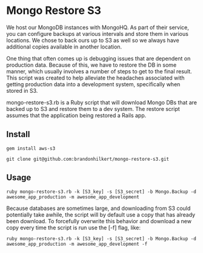Mongo Restore S3
================

We host our MongoDB instances with MongoHQ. As part of their service, you can configure backups at various intervals and store them in various locations. We chose to back ours up to S3 as well so we always have additional copies available in another location.

One thing that often comes up is debugging issues that are dependent on production data. Because of this, we have to restore the DB in some manner, which usually involves a number of steps to get to the final result. This script was created to help alleviate the headaches associated with getting production data into a development system, specifically when stored in S3.

mongo-restore-s3.rb is a Ruby script that will download Mongo DBs that are backed up to S3 and restore them to a dev system. The restore script assumes that the application being restored a Rails app.

Install
-------

`gem install aws-s3`

`git clone git@github.com:brandonhilkert/mongo-restore-s3.git`


Usage
-----

`ruby mongo-restore-s3.rb -k [S3_key] -s [S3_secret] -b Mongo.Backup -d awesome_app_production -m awesome_app_development`

Because databases are sometimes large, and downloading from S3 could potentially take awhile, the script will by default use a copy that has already been download. To forcefully overwrite this behavior and download a new copy every time the script is run use the [-f] flag, like:

`ruby mongo-restore-s3.rb -k [S3_key] -s [S3_secret] -b Mongo.Backup -d awesome_app_production -m awesome_app_development -f`